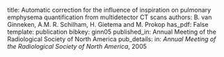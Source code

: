title: Automatic correction for the influence of inspiration on pulmonary emphysema quantification from multidetector CT scans
authors: B. van Ginneken, A.M. R. Schilham, H. Gietema and M. Prokop
has_pdf: False
template: publication
bibkey: ginn05
published_in: Annual Meeting of the Radiological Society of North America
pub_details: in: <i>Annual Meeting of the Radiological Society of North America</i>, 2005

